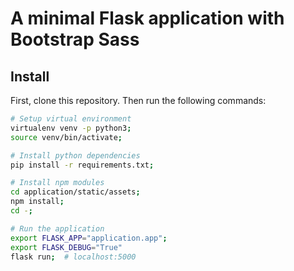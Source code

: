 # A minimal Flask application with Bootstrap Sass

## Install

First, clone this repository. Then run the following commands:

``` bash
# Setup virtual environment
virtualenv venv -p python3;
source venv/bin/activate;

# Install python dependencies
pip install -r requirements.txt;

# Install npm modules
cd application/static/assets;
npm install;
cd -;

# Run the application
export FLASK_APP="application.app";
export FLASK_DEBUG="True"
flask run;  # localhost:5000
```
